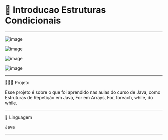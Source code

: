 # 🚀 Introducao Estruturas Condicionais
****************************************************************************************************

![image](https://github.com/chritianegozza/IntroducaoEstruturasCondicionais/assets/72118415/01a6185a-5d63-4718-819d-8b47c88450f2)

![image](https://github.com/chritianegozza/IntroducaoEstruturasCondicionais/assets/72118415/dfc07d67-63be-421c-af05-6d0d628b4718)

![image](https://github.com/chritianegozza/IntroducaoEstruturasCondicionais/assets/72118415/c2aaab83-1863-4f31-ab1a-8976be23a178)

![image](https://github.com/chritianegozza/IntroducaoEstruturasCondicionais/assets/72118415/52736396-03c2-4228-a8a9-6ede4e022e5a)

*****************************************************************************************************
👩🏻‍💻 Projeto

Esse projeto é sobre o que foi aprendido nas aulas do curso de Java, como Estruturas de Repetição em Java, 
For em Arrays, For, foreach, while, do while.

*******************************************************************************************************
🧩 Linguagem

Java 
******************************************************************************************************
